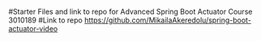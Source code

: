 #Starter Files and link to repo for Advanced Spring Boot Actuator Course 3010189
#Link to repo https://github.com/MikailaAkeredolu/spring-boot-actuator-video

